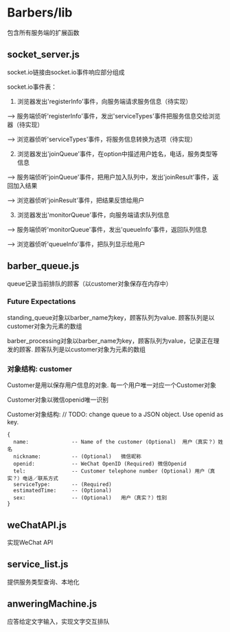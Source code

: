 # Barbers/lib
包含所有服务端的扩展函数
## socket_server.js
socket.io链接由socket.io事件响应部分组成

socket.io事件表：
1. 浏览器发出'registerInfo'事件，向服务端请求服务信息（待实现）

 --> 服务端侦听'registerInfo'事件，发出'serviceTypes'事件把服务信息交给浏览器（待实现）

 --> 浏览器侦听'serviceTypes'事件，将服务信息转换为选项（待实现）

2. 浏览器发出'joinQueue'事件，在option中描述用户姓名，电话，服务类型等信息

 --> 服务端侦听'joinQueue'事件，把用户加入队列中，发出'joinResult'事件，返回加入结果

 --> 浏览器侦听'joinResult'事件，把结果反馈给用户

3. 浏览器发出'monitorQueue'事件，向服务端请求队列信息

 --> 服务端侦听'monitorQueue'事件，发出'queueInfo'事件，返回队列信息

 --> 浏览器侦听'queueInfo'事件，把队列显示给用户

## barber_queue.js
queue记录当前排队的顾客（以customer对象保存在内存中）
### Future Expectations
standing_queue对象以barber_name为key，顾客队列为value. 顾客队列是以customer对象为元素的数组

barber_processing对象以barber_name为key，顾客队列为value，记录正在理发的顾客. 顾客队列是以customer对象为元素的数组
### 对象结构: customer
Customer是用以保存用户信息的对象. 每一个用户唯一对应一个Customer对象

Customer对象以微信openid唯一识别

Customer对象结构:
// TODO: change queue to a JSON object. Use openid as key.
```
{
  name:              -- Name of the customer (Optional)  用户（真实？）姓名
  nickname:          -- (Optional)   微信昵称
  openid:            -- WeChat OpenID (Required) 微信Openid
  tel:               -- Customer telephone number (Optional) 用户（真实？）电话／联系方式
  serviceType:       -- (Required)
  estimatedTime:     -- (Optional)
  sex:               -- (Optional)   用户（真实？）性别
}
```
## weChatAPI.js
实现WeChat API
## service_list.js
提供服务类型查询、本地化
## anweringMachine.js
应答给定文字输入，实现文字交互排队
